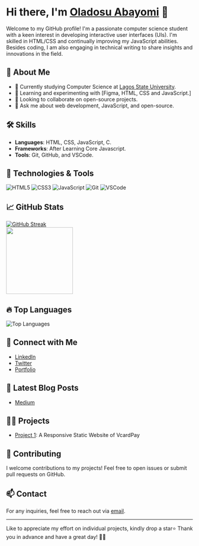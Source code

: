 # Hi there, I'm [Oladosu Abayomi]() 👋

Welcome to my GitHub profile! I'm a passionate computer science student with a keen interest in developing interactive user interfaces (UIs). I'm skilled in HTML/CSS and continually improving my JavaScript abilities. Besides coding, I am also engaging in technical writing to share insights and innovations in the field.

## 🚀 About Me

- 💼 Currently studying Computer Science at [Lagos State University](https://lasu.edu.ng/home/).
- 🌱 Learning and experimenting with [Figma, HTML, CSS and JavaScript.]
- 👯 Looking to collaborate on open-source projects.
- 💬 Ask me about web development, JavaScript, and open-source.

## 🛠️ Skills

- **Languages**: HTML, CSS, JavaScript, C.
- **Frameworks**: After Learning Core Javascript.
- **Tools**: Git, GitHub, and VSCode.

## 🔧 Technologies & Tools

![HTML5](https://img.shields.io/badge/-HTML5-E34F26?style=flat&logo=html5&logoColor=white)
![CSS3](https://img.shields.io/badge/-CSS3-1572B6?style=flat&logo=css3&logoColor=white)
![JavaScript](https://img.shields.io/badge/-JavaScript-F7DF1E?style=flat&logo=javascript&logoColor=black)
![Git](https://img.shields.io/badge/-Git-F05032?style=flat&logo=git&logoColor=white)
![VSCode](https://img.shields.io/badge/-VSCode-007ACC?style=flat&logo=visual-studio-code&logoColor=white)

## 📈 GitHub Stats

<div align="left">
  <a href="https://git.io/streak-stats">
    <img src="https://streak-stats.demolab.com/?user=oladosuabayomi&theme=algolia" alt="GitHub Streak" />
  </a>
</div>

<div align="left">
<a href="https://github.com/oladosuabayomi">
  <img height="180em" src="https://github-readme-stats-eight-theta.vercel.app/api?username=oladosuabayomi&show_icons=true&theme=algolia&include_all_commits=true&count_private=true"/>
</a>
</div>

## 🔥 Top Languages

![Top Languages](https://github-readme-stats.vercel.app/api/top-langs/?username=oladosuabayomi&layout=compact&theme=radical)

## 🔗 Connect with Me

- [LinkedIn](https://www.linkedin.com/in/oladosuabayomi)
- [Twitter](https://twitter.com/abayomi_oladosu)
- [Portfolio]()

## 📝 Latest Blog Posts

<!-- BLOG-POST-LIST:START -->
- [Medium](https://medium.com/@oladosuabayomi6)
<!-- BLOG-POST-LIST:END -->

## 👨‍💻 Projects

- [Project 1](https://github.com/oladosuabayomi/VcardPay-website): A Responsive Static Website of VcardPay

## 🤝 Contributing

I welcome contributions to my projects! Feel free to open issues or submit pull requests on GitHub.

## 📫 Contact

For any inquiries, feel free to reach out via [email](mailto:oladosuabayomi6@gmail.com).

---
Like to appreciate my effort on individual projects, kindly drop a star⭐ Thank you in advance and have a great day! 🙏😊

